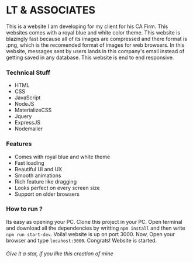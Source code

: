 # LT & ASSOCIATES

This is a website I am developing for my client for his CA Firm. This websites comes with a royal blue and white color theme. This website is blazingly fast because all of its images are compressed and there format is .png, which is the recomended format of images for web browsers. In this website, messages sent by users lands in this company's email instead of getting saved in any database. This website is end to end responsive.

### Technical Stuff

* HTML
* CSS
* JavaScript
* NodeJS
* MaterializeCSS
* Jquery
* ExpressJS
* Nodemailer

### Features

* Comes with royal blue and white theme
* Fast loading
* Beautiful UI and UX
* Smooth animations
* Rich feature like dragging
* Looks perfect on every screen size
* Support on older browsers

### How to run ?

Its easy as opening your PC. Clone this project in your PC. Open terminal and download all the dependencies by writting ```npm install``` and then write ```npm run start-dev```. Voila! website is up on port 3000. Now, Open your browser and type ```locahost:3000```. Congrats! Website is started.

###### Give it a star, if you like this creation of mine